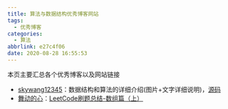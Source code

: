 ```yaml
---
title: 算法与数据结构优秀博客网站
tags:
  - 优秀博客
categories:
  - 算法
abbrlink: e27c4f06
date: 2020-08-28 16:55:53
---
```


本页主要汇总各个优秀博客以及网站链接

<!-- more -->

* [skywang12345](https://www.cnblogs.com/skywang12345/)：数据结构和算法的详细介绍(图片+文字详细说明)，[源码](https://github.com/wangkuiwu/datastructs_and_algorithm)
* [舞动的心](https://www.cnblogs.com/liuzhen1995/)：[LeetCode刷题总结-数组篇（上）](https://www.cnblogs.com/liuzhen1995/p/11789339.html)

